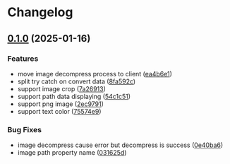 # Changelog

## [0.1.0](https://github.com/PDTP-Workbench/PDTP-client/compare/core-v0.0.1...core@v0.1.0) (2025-01-16)


### Features

* move image decompress process to client ([ea4b6e1](https://github.com/PDTP-Workbench/PDTP-client/commit/ea4b6e13bd80b5601d0e4bf85c807d6483d84c2b))
* split try catch on convert data ([8fa592c](https://github.com/PDTP-Workbench/PDTP-client/commit/8fa592cf77cb0c9b7b2c7d647583d2176d064a24))
* support image crop ([7a26913](https://github.com/PDTP-Workbench/PDTP-client/commit/7a269131f9a080fd0ea32a9d51893e1a3b05e692))
* support path data displaying ([54c1c51](https://github.com/PDTP-Workbench/PDTP-client/commit/54c1c51a04fdcc2390a74c76cd2d0e67ec9990d4))
* support png image ([2ec9791](https://github.com/PDTP-Workbench/PDTP-client/commit/2ec9791533f52c5dbe99324d8ca438103e61b1e0))
* support text color ([75574e9](https://github.com/PDTP-Workbench/PDTP-client/commit/75574e9e2b60830fee382817fe2409fbd4a31de9))


### Bug Fixes

* image decompress cause error but decompress is success ([0e40ba6](https://github.com/PDTP-Workbench/PDTP-client/commit/0e40ba64455a82f5be5045c2fa3e8fe86a2384e9))
* image path property name ([031625d](https://github.com/PDTP-Workbench/PDTP-client/commit/031625dac995e8f93707d66f3afb0ebe56de35ac))
